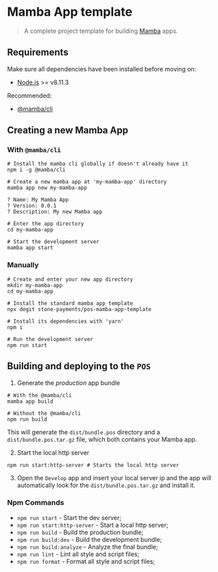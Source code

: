 # Mamba App template

> A complete project template for building [Mamba](https://github.com/stone-payments/pos-mamba) apps.

## Requirements

Make sure all dependencies have been installed before moving on:

- [Node.js](http://nodejs.org/) >= v8.11.3

Recommended:

- [@mamba/cli](https://www.npmjs.com/package/@mamba/cli)

## Creating a new Mamba App

### With `@mamba/cli`

```shell
# Install the mamba cli globally if doesn't already have it
npm i -g @mamba/cli

# Create a new mamba app at 'my-mamba-app' directory
mamba app new my-mamba-app

? Name: My Mamba App
? Version: 0.0.1
? Description: My new Mamba app

# Enter the app directory
cd my-mamba-app

# Start the development server
mamba app start
```

### Manually

```shell
# Create and enter your new app directory
mkdir my-mamba-app
cd my-mamba-app

# Install the standard mamba app template
npx degit stone-payments/pos-mamba-app-template

# Install its dependencies with 'yarn'
npm i

# Run the development server
npm run start
```

## Building and deploying to the `POS`

1. Generate the *production* app bundle

```shell
# With the @mamba/cli
mamba app build

# Without the @mamba/cli
npm run build
```

This will generate the `dist/bundle.pos` directory and a `dist/bundle.pos.tar.gz` file, which both contains your Mamba app.

2. Start the local http server

```shell
npm run start:http-server # Starts the local http server
```

3. Open the `Develop` app and insert your local server ip and the app will automatically look for the `dist/bundle.pos.tar.gz` and install it.

### Npm Commands

- `npm run start` - Start the dev server;
- `npm run start:http-server` - Start a local http server;
- `npm run build` - Build the production bundle;
- `npm run build:dev` - Build the development bundle;
- `npm run build:analyze` - Analyze the final bundle;
- `npm run lint` - Lint all style and script files;
- `npm run format` - Format all style and script files;
